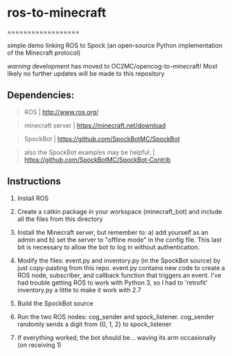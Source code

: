 
# ros-to-minecraft
==================

simple demo linking ROS to Spock (an open-source Python implementation of the Minecraft protocol)

*warning* development has moved to OC2MC/opencog-to-minecraft! Most likely no further updates will be made
to this repository


Dependencies:
-------------

> ROS | http://www.ros.org/

> minecraft server | https://minecraft.net/download

> SpockBot | https://github.com/SpockBotMC/SpockBot

> also the SpockBot examples may be helpful: | https://github.com/SpockBotMC/SpockBot-Contrib


Instructions
------------

1. Install ROS

2. Create a catkin package in your workspace (minecraft_bot) and include all the files from this directory

3. Install the Minecraft server, but remember to: a) add yourself as an admin and b) set the server to "offline mode" in the config file. This last bit is necessary to allow the bot to log in without authentication.

4. Modify the files: event.py and inventory.py (in the SpockBot source) by just copy-pasting from this repo. event.py contains new code to create a ROS node, subscriber, and callback function that triggers an event. I've had trouble getting ROS to work with Python 3, so I had to 'retrofit' inventory.py a little to make it work with 2.7

5. Build the SpockBot source

6. Run the two ROS nodes: cog_sender and spock_listener. cog_sender randomly sends a digit from {0, 1, 2} to spock_listener

7. If everything worked, the bot should be... waving its arm occasionally (on receiving 1)


